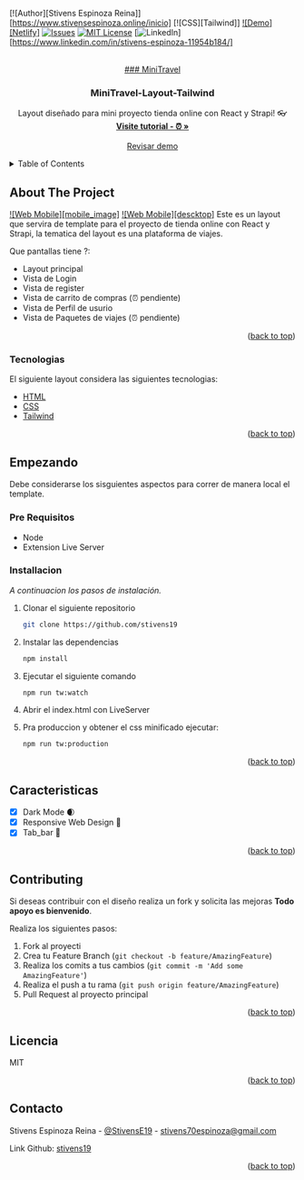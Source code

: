 <div id="top"></div>

[![Author][Stivens Espinoza Reina]][https://www.stivensespinoza.online/inicio]
[![CSS][Tailwind]]
[![Demo][Netlify]][stars-url]
[![Issues][issues-shield]][issues-url]
[![MIT License][license-shield]][license-url]
[![LinkedIn][linkedin-shield]][https://www.linkedin.com/in/stivens-espinoza-11954b184/]



<!-- PROJECT LOGO -->
<br />
<div align="center">
  <a href="https://github.com/othneildrew/Best-README-Template">
    ### MiniTravel
  </a>

  <h3 align="center">MiniTravel-Layout-Tailwind</h3>

  <p align="center">
    Layout diseñado para mini proyecto tienda online con React y Strapi! 👓
    <br />
    <a href="https://www.youtube.com/channel/UCE4fUc_1EDWr4YTj2w_eaWA"><strong>Visite tutorial - ⏰ »</strong></a>
    <br />
    <br />
    <a href="#">Revisar demo</a>

  </p>
</div>



<!-- TABLE OF CONTENTS -->
<details>
  <summary>Table of Contents</summary>
  <ol>
    <li>
      <a href="#sobre-el-proyecto">Sobre el proyecto 🚀</a>
      <ul>
        <li><a href="#tecnologias">Tecnologias</a></li>
      </ul>
    </li>
    <li>
      <a href="#empezando">Empezando</a>
      <ul>
        <li><a href="#pre-requisitos">Pre requisitos</a></li>
        <li><a href="#installacion">Instalacion</a></li>
      </ul>
    </li>
    <li><a href="#caracteristicas">Caracteristicas</a></li>
    <li><a href="#contribuir">Contribuir</a></li>
    <li><a href="#licencia">Licencia</a></li>
    <li><a href="#contacto">Contacto</a></li>
  </ol>
</details>



<!-- ABOUT THE PROJECT -->
## About The Project

[![Web Mobile][mobile_image]](https://i.ibb.co/tBj63sh/screenshot.png)
[![Web Mobile][descktop]](https://i.ibb.co/tBj63sh/screenshot.png)
Este es un layout que servira de template para el proyecto de tienda online con React y Strapi, la tematica del layout es una plataforma de viajes.

Que pantallas tiene ?:
* Layout principal
* Vista de Login
* Vista de register
* Vista de carrito de compras (⏰ pendiente)
* Vista de Perfil de usurio
* Vista de Paquetes de viajes (⏰ pendiente)


<p align="right">(<a href="#top">back to top</a>)</p>



### Tecnologias

El siguiente layout considera las siguientes tecnologias:

* [HTML](https://developer.mozilla.org/es/docs/Web/HTML)
* [CSS](https://developer.mozilla.org/es/docs/Web/CSS)
* [Tailwind](https://tailwindcss.com/)


<p align="right">(<a href="#top">back to top</a>)</p>



<!-- GETTING STARTED -->
## Empezando

Debe considerarse los sisguientes aspectos para correr de manera local el template.

### Pre Requisitos

* Node
* Extension Live Server

### Installacion

_A continuacion los pasos de instalación._

1. Clonar el siguiente repositorio
   ```sh
   git clone https://github.com/stivens19
   ```
2. Instalar las dependencias
   ```sh
   npm install
   ```
3. Ejecutar el siguiente comando
   ```sh
   npm run tw:watch
   ```
4. Abrir el index.html con LiveServer
   
4. Pra produccion y obtener el css minificado ejecutar:
   ```sh
   npm run tw:production
   ```
<p align="right">(<a href="#top">back to top</a>)</p>



<!-- ROADMAP -->
## Caracteristicas

- [x] Dark Mode 🌒
- [x] Responsive Web Design 📱
- [x] Tab_bar 🧔

<p align="right">(<a href="#top">back to top</a>)</p>



<!-- CONTRIBUTING -->
## Contributing

Si deseas contribuir con el diseño realiza un fork y solicita las mejoras **Todo apoyo es bienvenido**.

Realiza los siguientes pasos:

1. Fork al proyecti
2. Crea tu Feature Branch (`git checkout -b feature/AmazingFeature`)
3. Realiza los comits a tus cambios (`git commit -m 'Add some AmazingFeature'`)
4. Realiza el push a tu rama (`git push origin feature/AmazingFeature`)
5. Pull Request al proyecto principal

<p align="right">(<a href="#top">back to top</a>)</p>



<!-- LICENSE -->
## Licencia

MIT

<p align="right">(<a href="#top">back to top</a>)</p>



<!-- CONTACT -->
## Contacto

Stivens Espinoza Reina - [@StivensE19](https://twitter.com/StivensE19) - stivens70espinoza@gmail.com

Link Github: [stivens19](https://github.com/stivens19)

<p align="right">(<a href="#top">back to top</a>)</p>







<!-- MARKDOWN LINKS & IMAGES -->
<!-- https://www.markdownguide.org/basic-syntax/#reference-style-links -->
[contributors-shield]: https://img.shields.io/github/contributors/othneildrew/Best-README-Template.svg?style=for-the-badge
[contributors-url]: https://github.com/othneildrew/Best-README-Template/graphs/contributors
[forks-shield]: https://img.shields.io/github/forks/othneildrew/Best-README-Template.svg?style=for-the-badge
[forks-url]: https://github.com/othneildrew/Best-README-Template/network/members
[stars-shield]: https://img.shields.io/github/stars/othneildrew/Best-README-Template.svg?style=for-the-badge
[stars-url]: https://github.com/othneildrew/Best-README-Template/stargazers
[issues-shield]: https://img.shields.io/github/issues/othneildrew/Best-README-Template.svg?style=for-the-badge
[issues-url]: https://github.com/othneildrew/Best-README-Template/issues
[license-shield]: https://img.shields.io/github/license/othneildrew/Best-README-Template.svg?style=for-the-badge
[license-url]: https://github.com/othneildrew/Best-README-Template/blob/master/LICENSE.txt
[linkedin-shield]: https://img.shields.io/badge/-LinkedIn-black.svg?style=for-the-badge&logo=linkedin&colorB=555
[linkedin-url]: https://linkedin.com/in/othneildrew
[product-screenshot]: images/screenshot.png
